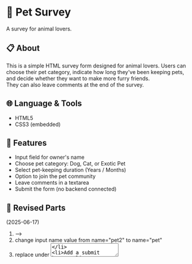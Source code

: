 # 🐾 Pet Survey
A survey for animal lovers.

## 📋 About
This is a simple HTML survey form designed for animal lovers.
Users can choose their pet category, indicate how long they've been keeping pets,
and decide whether they want to make more furry friends.  
They can also leave comments at the end of the survey.

## 🌐 Language & Tools
- HTML5
- CSS3 (embedded)

## 🎯 Features
- Input field for owner's name
- Choose pet category: Dog, Cat, or Exotic Pet
- Select pet-keeping duration (Years / Months)
- Option to join the pet community
- Leave comments in a textarea
- Submit the form (no backend connected)

## 🔧 Revised Parts
(2025-06-17)

1.  <Label>--><label>
2.  change input name value from name="pet2" to name="pet"
3.  replace </form> under <textarea>
4.  Add a submit button
5.  more <br>
6.  body {
    border-style: ridge;
    }
7.  change the third <fieldset> <input> element --> type="checkbox" to type="radio"

## 📌 Note
This is a static front-end project created for practice and learning.  
Form submission does not store or send any data.

## ✨ Author
by **Ethria**
